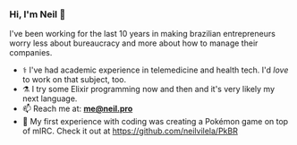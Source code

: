 ### Hi, I'm Neil 👋

I've been working for the last 10 years in making brazilian entrepreneurs worry less about bureaucracy and more about how to manage their companies.

- ⚕️ I've had academic experience in telemedicine and health tech. I'd _love_ to work on that subject, too.
- ⚗️ I try some Elixir programming now and then and it's very likely my next language.
- 📫 Reach me at: **me@neil.pro**
- 🐉 My first experience with coding was creating a Pokémon game on top of mIRC. Check it out at https://github.com/neilvilela/PkBR
